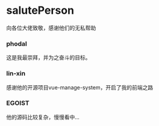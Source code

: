 # salutePerson
向各位大佬致敬，感谢他们的无私帮助

### phodal 
这是我最崇拜，并为之奋斗的目标。

### lin-xin 
感谢他的开源项目vue-manage-system，开启了我的前端之路

### EGOIST
他的源码比较复杂，慢慢看中...

